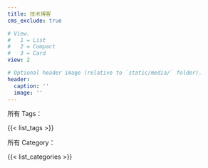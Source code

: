 ```yaml
---
title: 技术博客
cms_exclude: true

# View.
#   1 = List
#   2 = Compact
#   3 = Card
view: 2

# Optional header image (relative to `static/media/` folder).
header:
  caption: ''
  image: ''
---
```

所有 Tags：

{{< list_tags >}}

所有 Category：

{{< list_categories >}}
